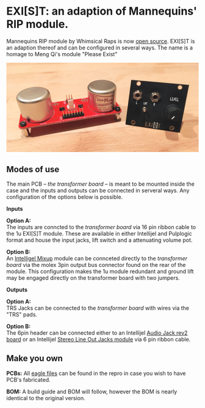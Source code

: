 # EXI[S]T: an adaption of Mannequins' RIP module.

Mannequins RIP module by Whimsical Raps is now [open source](https://github.com/whimsicalraps/RIP_DIY). EXI[S]T is an adaption thereof and can be configured in several ways. The name is a homage to Meng Qi's module "Please Exist"

![PCB](https://github.com/sonoCircuits/EXIST-RIP/blob/master/EXIST%20Images/IMG_2368.jpg)

## Modes of use

The main PCB – *the transformer board* – is meant to be mounted inside the case and the inputs and outputs can be connected in serveral ways. Any configuration of the options below is possible.

 **Inputs**
 
**Option A:** <br> The inputs are conncted to the *transformer board* via 16 pin ribbon cable to the 1u EXI[S]T module. These are available in either Intellijel and Pulplogic format and house the input jacks, lift switch and a attenuating volume pot. <br>

**Option B:** <br> An [Intelligel Mixup](https://intellijel.com/shop/eurorack/mixup) module can be connceted directly to the *transformer board* via the molex 3pin output bus connector found on the rear of the module. This configuration makes the 1u module redundant and ground lift may be engaged directly on the transformer board with two jumpers.

**Outputs**

**Option A:** <br> TRS Jacks can be connected to the *transformer board* with wires via the "TRS" pads. <br>

**Option B:** <br> The 6pin header can be connected either to an Intellijel [Audio Jack rev2 board](https://intellijel.com/shop/cases/7u-audio-jacks-board-v2) or an Intellijel [Stereo Line Out Jacks module](https://intellijel.com/shop/eurorack/1u/stereo-line-out-jacks-1u) via 6 pin ribbon cable.


## Make you own

**PCBs:** All [eagle files](https://github.com/sonoCircuits/EXIST-RIP/tree/master/EXIST-EAGLE%20FILES) can be found in the repro in case you wish to have PCB's fabricated.

**BOM:** A build guide and BOM will follow, however the BOM is nearly identical to the original version.
